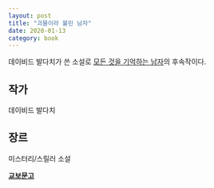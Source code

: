 ```yaml
---
layout: post
title: "괴물이라 불린 남자"
date: 2020-01-13
category: book
---
```


데이비드 발다치가 쓴 소설로 [모든 것을 기억하는 남자]()의 후속작이다.

## 작가
데이비드 발다치

## 장르
미스터리/스릴러 소설

**[교보문고](http://www.kyobobook.co.kr/product/detailViewKor.laf?ejkGb=KOR&mallGb=KOR&barcode=9791158790745&orderClick=LEa&Kc=)**